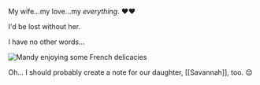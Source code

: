 My wife...my love...my *everything*. ❤❤

I'd be lost without her.

I have no other words...

![Mandy enjoying some French delicacies](https://i.imgur.com/ryC27qe.jpeg)

Oh... I should probably create a note for our daughter, [[Savannah]], too. 😊

